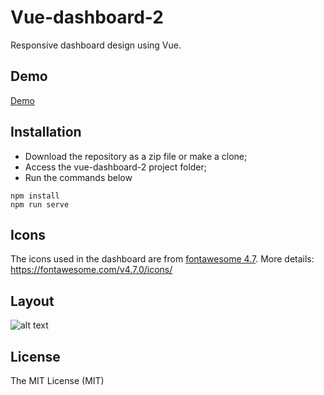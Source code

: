 # Vue-dashboard-2
Responsive dashboard design using Vue.

## Demo
[Demo](https://vue-dashboard-omega.vercel.app/#/)

## Installation
- Download the repository as a zip file or make a clone;
- Access the vue-dashboard-2 project folder;
- Run the commands below
```
npm install
npm run serve
```

## Icons
The icons used in the dashboard are from [fontawesome 4.7](https://fontawesome.com/v4.7.0/icons/).
More details: https://fontawesome.com/v4.7.0/icons/

## Layout

![alt text](https://atividadeon.com.br/static/img/dashboard-vue.png)

## License

The MIT License (MIT)

